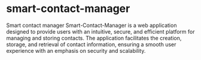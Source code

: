 # smart-contact-manager

Smart contact manager
Smart-Contact-Manager is a web application designed to provide users with an intuitive, secure, and efficient platform for managing
and storing contacts. The application facilitates the creation, storage, and retrieval of contact information, ensuring a smooth user
experience with an emphasis on security and scalability.
